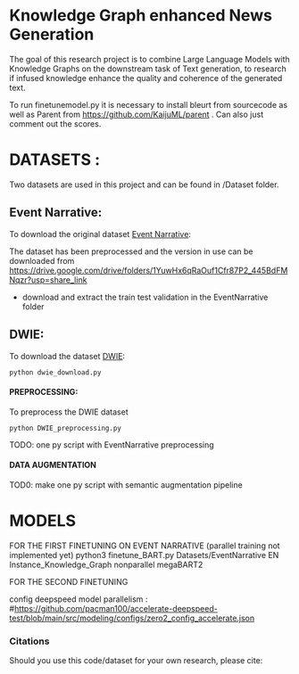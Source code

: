 # Knowledge Graph enhanced News Generation
The goal of this research project is to combine Large Language Models with Knowledge Graphs on the downstream task of Text generation, to research if infused knowledge enhance the quality and coherence of the generated text.


To run finetunemodel.py it is necessary to install bleurt from sourcecode as well as Parent from https://github.com/KaijuML/parent . Can also just comment out the scores. 

# DATASETS :
Two datasets are used in this project and can be found in /Dataset folder. 

## Event Narrative:
To download the original dataset  [Event Narrative](https://www.kaggle.com/datasets/acolas1/eventnarration):

The dataset has been preprocessed and the version in use can be downloaded from https://drive.google.com/drive/folders/1YuwHx6qRaOuf1Cfr87P2_445BdFMNqzr?usp=share_link
- download and extract the train test validation in the EventNarrative folder


## DWIE:
To download the dataset [DWIE](https://www.sciencedirect.com/science/article/pii/S0306457321000662):
```
python dwie_download.py
```

#### PREPROCESSING:
To preprocess the DWIE dataset 
```
python DWIE_preprocessing.py
```
TODO: one py script with EventNarrative preprocessing 

#### DATA AUGMENTATION
TOD0: make one py script with semantic augmentation pipeline


# MODELS
FOR THE FIRST FINETUNING ON EVENT NARRATIVE (parallel training not implemented yet)
python3 finetune_BART.py Datasets/EventNarrative EN Instance_Knowledge_Graph nonparallel megaBART2

FOR THE SECOND FINETUNING 


config deepspeed model parallelism : #https://github.com/pacman100/accelerate-deepspeed-test/blob/main/src/modeling/configs/zero2_config_accelerate.json




### Citations
Should you use this code/dataset for your own research, please cite: 
```

```


